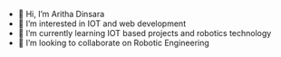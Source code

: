 - 👋 Hi, I’m Aritha Dinsara
- 👀 I’m interested in IOT and web development
- 🌱 I’m currently learning  IOT based projects and robotics technology
- 💞️ I’m looking to collaborate on Robotic Engineering

<!---
arithadinsara/arithadinsara is a ✨ special ✨ repository because its `README.md` (this file) appears on your GitHub profile.
You can click the Preview link to take a look at your changes.
--->
